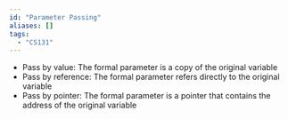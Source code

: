 ```yaml
---
id: "Parameter Passing"
aliases: []
tags:
  - "CS131"
---
```


- Pass by value: The formal parameter is a copy of the original variable
- Pass by reference: The formal parameter refers directly to the original
  variable
- Pass by pointer: The formal parameter is a pointer that contains the address
  of the original variable
